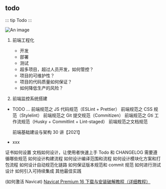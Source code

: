 ## todo

::: tip
Todo
:::

![An image](/images/tools/husky.png)

1. 前端工程化

   - 开发
   - 部署
   - 测试
   - 超多项目，超过人员开发，如何管控？
   - 项目的可维护性？
   - 项目的代码质量如何保证？
   - 如何降低生产的风险？

2. 前端监控系统搭建

- TODO ...
  前端规范之 JS 代码规范（ESLint + Prettier）
  前端规范之 CSS 规范（Stylelint）
  前端规范之 Git 提交规范（Commitizen）
  前端规范之 Gti 工作流规范（Husky + Commitlint + Lint-staged）
  前端规范之文档规范
    <!-- https://www.bilibili.com/video/BV1yU4y1N7gZ/?spm_id_from=333.788.recommend_more_video.3&vd_source=28cd89cb712dfc9837bdda7e02e89632 -->

  前端基础建设与架构 30 讲【2021】
    <!-- https://www.bilibili.com/video/BV1XS4y1G7KN/?p=4&spm_id_from=pageDriver&vd_source=28cd89cb712dfc9837bdda7e02e89632 -->

- xxx

证书如何设置
文档如何设计，让使用者快速上手
Todo 和 CHANGELOG 需要遵循哪些规范
如何设计构建流程
如何设计编译范围和流程
如何设计模块化方案和打包流程
如何设计自动规范化链路
如何保证版本规范和 commit 规范
如何进行测试设计
如何引入可持续集成
其他最佳实践

(如何激活 Navicat) <a href="https://learnku.com/articles/67706" target="_blank">Navicat Premium 16 下载与安装破解教程（详细教程）</a><br />
